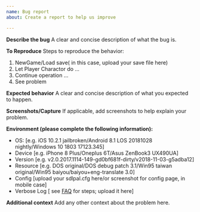 ```yaml
---
name: Bug report
about: Create a report to help us improve

---
```


**Describe the bug**
A clear and concise description of what the bug is.

**To Reproduce**
Steps to reproduce the behavior:
1. NewGame/Load save( in this case, upload your save file here)
2. Let Player Charactor do ... 
3. Continue operation ...
4. See problem

**Expected behavior**
A clear and concise description of what you expected to happen.

**Screenshots/Capture**
If applicable, add screenshots to help explain your problem.

**Environment (please complete the following information):**
 - OS: [e.g. iOS 10.2.1 jailbroken/Android 8.1 LOS 20181028 nightly/Windows 10 1803 17123.345]
 - Device [e.g. iPhone 8 Plus/Oneplus 6T/Asus ZenBook3 UX490UA]
 - Version [e.g. v2.0.2017.1114-149-gd0bf681f-dirty/v2018-11-03-g5adba12]
 - Resource [e.g. DOS original/DOS debug patch 3.1/Win95 taiwan original/Win95 baiyou/baiyou+eng-translate 3.0]
 - Config [upload your sdlpal.cfg here/or screenshot for config page, in mobile case]
 - Verbose Log [ see [FAQ](../../wiki) for steps; upload it here]

**Additional context**
Add any other context about the problem here.
